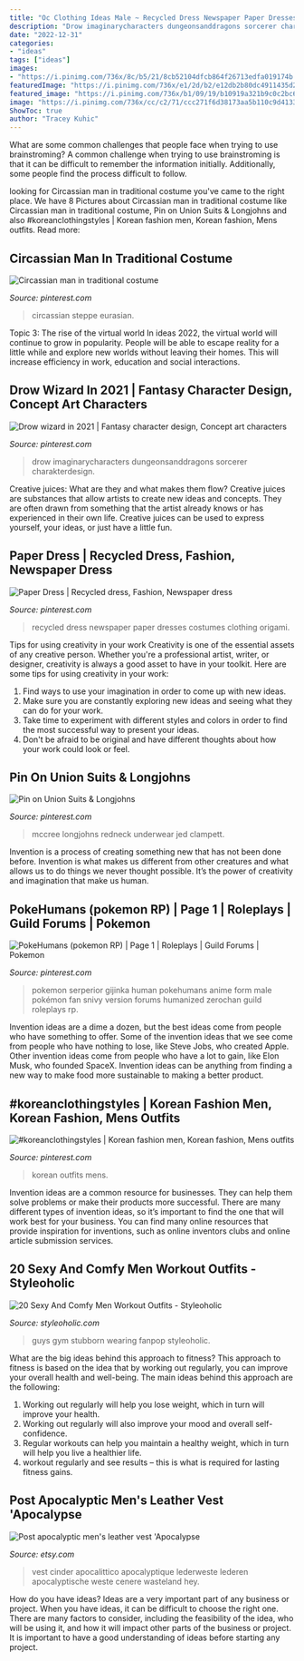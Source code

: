 ```yaml
---
title: "Oc Clothing Ideas Male ~ Recycled Dress Newspaper Paper Dresses Costumes Clothing Origami"
description: "Drow imaginarycharacters dungeonsanddragons sorcerer charakterdesign"
date: "2022-12-31"
categories:
- "ideas"
tags: ["ideas"]
images:
- "https://i.pinimg.com/736x/8c/b5/21/8cb52104dfcb864f26713edfa019174b.jpg"
featuredImage: "https://i.pinimg.com/736x/e1/2d/b2/e12db2b80dc4911435d2d48c980f6be2.jpg"
featured_image: "https://i.pinimg.com/736x/b1/09/19/b10919a321b9c0c2bc66c947d4afc5e7--pokemon-comics-pokemon-gijinka.jpg"
image: "https://i.pinimg.com/736x/cc/c2/71/ccc271f6d38173aa5b110c9d41337deb.jpg"
ShowToc: true
author: "Tracey Kuhic"
---
```



What are some common challenges that people face when trying to use brainstroming?
A common challenge when trying to use brainstroming is that it can be difficult to remember the information initially. Additionally, some people find the process difficult to follow.

	

		
looking for Circassian man in traditional costume you've came to the right place. We have 8 Pictures about Circassian man in traditional costume like Circassian man in traditional costume, Pin on Union Suits &amp; Longjohns and also #koreanclothingstyles | Korean fashion men, Korean fashion, Mens outfits. Read more:
		
    
## Circassian Man In Traditional Costume

<img loading=lazy src="https://i.pinimg.com/736x/e1/2d/b2/e12db2b80dc4911435d2d48c980f6be2.jpg" onerror="this.onerror=null;this.src='https://tse4.mm.bing.net/th?id=OIP.vAcxbtTdYO5JbW0KA0kGnwHaLn&amp;pid=15.1';" alt="Circassian man in traditional costume">

_Source: pinterest.com_

>circassian steppe eurasian. 

	

Topic 3: The rise of the virtual world
In ideas 2022, the virtual world will continue to grow in popularity. People will be able to escape reality for a little while and explore new worlds without leaving their homes. This will increase efficiency in work, education and social interactions.

    
## Drow Wizard In 2021 | Fantasy Character Design, Concept Art Characters

<img loading=lazy src="https://i.pinimg.com/736x/cc/c2/71/ccc271f6d38173aa5b110c9d41337deb.jpg" onerror="this.onerror=null;this.src='https://tse3.mm.bing.net/th?id=OIP.ZSDft48v1Eim2llDr8QfWQHaMA&amp;pid=15.1';" alt="Drow wizard in 2021 | Fantasy character design, Concept art characters">

_Source: pinterest.com_

>drow imaginarycharacters dungeonsanddragons sorcerer charakterdesign. 

	

Creative juices: What are they and what makes them flow?
Creative juices are substances that allow artists to create new ideas and concepts. They are often drawn from something that the artist already knows or has experienced in their own life. Creative juices can be used to express yourself, your ideas, or just have a little fun.

    
## Paper Dress | Recycled Dress, Fashion, Newspaper Dress

<img loading=lazy src="https://i.pinimg.com/736x/bc/1d/c2/bc1dc22b16764fdc889680ac75229bd9--recycled-dress-recycled-fashion.jpg" onerror="this.onerror=null;this.src='https://tse1.mm.bing.net/th?id=OIP.UZgVYcAodiqki-ehodsY7gHaLH&amp;pid=15.1';" alt="Paper Dress | Recycled dress, Fashion, Newspaper dress">

_Source: pinterest.com_

>recycled dress newspaper paper dresses costumes clothing origami. 

	

Tips for using creativity in your work
Creativity is one of the essential assets of any creative person. Whether you're a professional artist, writer, or designer, creativity is always a good asset to have in your toolkit. Here are some tips for using creativity in your work:
1. Find ways to use your imagination in order to come up with new ideas.
2. Make sure you are constantly exploring new ideas and seeing what they can do for your work.
3. Take time to experiment with different styles and colors in order to find the most successful way to present your ideas.
4. Don't be afraid to be original and have different thoughts about how your work could look or feel.

    
## Pin On Union Suits &amp; Longjohns

<img loading=lazy src="https://i.pinimg.com/736x/25/65/30/256530cdca136f02af8c5188a9def4d6--long-johns-country-men.jpg" onerror="this.onerror=null;this.src='https://tse2.mm.bing.net/th?id=OIP.-3vcFjmXP9RwK6Va_iEcVQDMEx&amp;pid=15.1';" alt="Pin on Union Suits &amp; Longjohns">

_Source: pinterest.com_

>mccree longjohns redneck underwear jed clampett. 

	

Invention is a process of creating something new that has not been done before. Invention is what makes us different from other creatures and what allows us to do things we never thought possible. It’s the power of creativity and imagination that make us human.

    
## PokeHumans (pokemon RP) | Page 1 | Roleplays | Guild Forums | Pokemon

<img loading=lazy src="https://i.pinimg.com/736x/b1/09/19/b10919a321b9c0c2bc66c947d4afc5e7--pokemon-comics-pokemon-gijinka.jpg" onerror="this.onerror=null;this.src='https://tse1.mm.bing.net/th?id=OIP.rM9PpBgWOnWQltKOJXgpQAHaLM&amp;pid=15.1';" alt="PokeHumans (pokemon RP) | Page 1 | Roleplays | Guild Forums | Pokemon">

_Source: pinterest.com_

>pokemon serperior gijinka human pokehumans anime form male pokémon fan snivy version forums humanized zerochan guild roleplays rp. 

	

Invention ideas are a dime a dozen, but the best ideas come from people who have something to offer. Some of the invention ideas that we see come from people who have nothing to lose, like Steve Jobs, who created Apple. Other invention ideas come from people who have a lot to gain, like Elon Musk, who founded SpaceX. Invention ideas can be anything from finding a new way to make food more sustainable to making a better product.

    
## #koreanclothingstyles | Korean Fashion Men, Korean Fashion, Mens Outfits

<img loading=lazy src="https://i.pinimg.com/736x/8c/b5/21/8cb52104dfcb864f26713edfa019174b.jpg" onerror="this.onerror=null;this.src='https://tse3.mm.bing.net/th?id=OIP.v4tGm0LDwbQcOZ3in-obygHaJ4&amp;pid=15.1';" alt="#koreanclothingstyles | Korean fashion men, Korean fashion, Mens outfits">

_Source: pinterest.com_

>korean outfits mens. 

	

Invention ideas are a common resource for businesses. They can help them solve problems or make their products more successful. There are many different types of invention ideas, so it’s important to find the one that will work best for your business. You can find many online resources that provide inspiration for inventions, such as online inventors clubs and online article submission services.

    
## 20 Sexy And Comfy Men Workout Outfits - Styleoholic

<img loading=lazy src="https://i.styleoholic.com/2016/02/sexy-and-comfy-men-workout-outfits-2.jpg" onerror="this.onerror=null;this.src='https://tse2.mm.bing.net/th?id=OIP.yzv7kMIN2rEpa4YcYEVfMQHaMs&amp;pid=15.1';" alt="20 Sexy And Comfy Men Workout Outfits - Styleoholic">

_Source: styleoholic.com_

>guys gym stubborn wearing fanpop styleoholic. 

	

What are the big ideas behind this approach to fitness?
This approach to fitness is based on the idea that by working out regularly, you can improve your overall health and well-being. The main ideas behind this approach are the following: 
1) Working out regularly will help you lose weight, which in turn will improve your health. 
2) Working out regularly will also improve your mood and overall self-confidence. 
3) Regular workouts can help you maintain a healthy weight, which in turn will help you live a healthier life. 
4) workout regularly and see results – this is what is required for lasting fitness gains.

    
## Post Apocalyptic Men&#039;s Leather Vest &#039;Apocalypse

<img loading=lazy src="https://img0.etsystatic.com/013/0/6810254/il_570xN.448150712_nsvu.jpg" onerror="this.onerror=null;this.src='https://tse3.mm.bing.net/th?id=OIP.K_leXur4ycPUpkVKMDoNLAHaLG&amp;pid=15.1';" alt="Post apocalyptic men&#039;s leather vest &#039;Apocalypse">

_Source: etsy.com_

>vest cinder apocalittico apocalyptique lederweste lederen apocalyptische weste cenere wasteland hey. 

	

How do you have ideas?
Ideas are a very important part of any business or project. When you have ideas, it can be difficult to choose the right one. There are many factors to consider, including the feasibility of the idea, who will be using it, and how it will impact other parts of the business or project. It is important to have a good understanding of ideas before starting any project.

